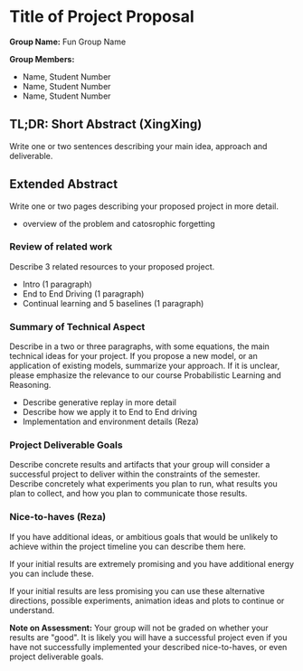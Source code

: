 # Title of Project Proposal

**Group Name:** Fun Group Name

**Group Members:**

- Name, Student Number
- Name, Student Number
- Name, Student Number

## TL;DR: Short Abstract (XingXing)

Write one or two sentences describing your main idea, approach and deliverable.

## Extended Abstract

Write one or two pages describing your proposed project in more detail.
- overview of the problem and catosrophic forgetting

### Review of related work

Describe 3 related resources to your proposed project.

- Intro (1 paragraph)
- End to End Driving (1 paragraph)  
- Continual learning and 5 baselines (1 paragraph)


### Summary of Technical Aspect 

Describe in a two or three paragraphs, with some equations, the main technical ideas for your project.
If you propose a new model, or an application of existing models, summarize your approach.
If it is unclear, please emphasize the relevance to our course Probabilistic Learning and Reasoning.

- Describe generative replay in more detail
- Describe how we apply it to End to End driving
- Implementation and environment details (Reza)

### Project Deliverable Goals

Describe concrete results and artifacts that your group will consider a successful project to deliver within the constraints of the semester.
Describe concretely what experiments you plan to run, what results you plan to collect, and how you plan to communicate those results.

### Nice-to-haves (Reza)

If you have additional ideas, or ambitious goals that would be unlikely to achieve within the project timeline you can describe them here.

If your initial results are extremely promising and you have additional energy you can include these.

If your initial results are less promising you can use these alternative directions, possible experiments, animation ideas and plots to continue or understand.

**Note on Assessment:** Your group will not be graded on whether your results are "good". It is likely you will have a successful project even if you have not successfully implemented your described nice-to-haves, or even project deliverable goals.

